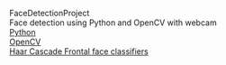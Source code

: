 FaceDetectionProject
<br>
Face detection using Python and OpenCV with webcam<br>
<a href = "https://docs.python.org/3/">Python</a><br>
<a href = "https://docs.opencv.org/4.x/">OpenCV</a><br>
<a href = "https://github.com/vschs007/flask-realtime-face-detection-opencv-python/blob/master/haarcascade_frontalface_default.xml">Haar Cascade Frontal face classifiers</a>
